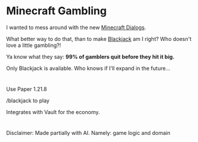 # Minecraft Gambling

I wanted to mess around with the new [Minecraft Dialogs](https://minecraft.wiki/w/Dialog).

What better way to do that, than to make [Blackjack](https://en.wikipedia.org/wiki/Blackjack) am I right? Who doesn't love a little gambling?!

Ya know what they say: **99% of gamblers quit before they hit it big.**

Only Blackjack is available. Who knows if I'll expand in the future...

#

Use Paper 1.21.8

/blackjack to play

Integrates with Vault for the economy.

#

Disclaimer: Made partially with AI. Namely: game logic and domain